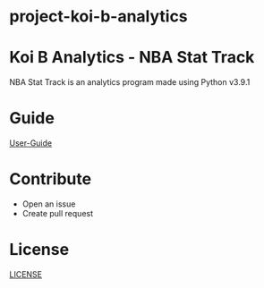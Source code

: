 
# project-koi-b-analytics


Koi B Analytics - NBA Stat Track
================================

NBA Stat Track is an analytics program made using Python v3.9.1

# Guide

[User-Guide](https://github.com/IUS-CS/project-koi-b-analytics/blob/main/doc/USERGUIDE.md)

# Contribute

- Open an issue
- Create pull request

# License
[LICENSE](https://github.com/IUS-CS/project-koi-b-analytics/blob/main/LICENSE)


